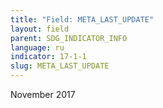 ```yaml
---
title: "Field: META_LAST_UPDATE"
layout: field
parent: SDG_INDICATOR_INFO
language: ru
indicator: 17-1-1
slug: META_LAST_UPDATE
---
```

November 2017